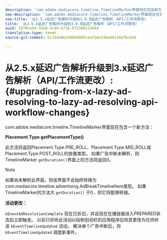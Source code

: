 ```yaml
---
description: 'com.adobe.mediacore.timeline.TimelineMarker界面现在包含新方法 '
seo-description: 'com.adobe.mediacore.timeline.TimelineMarker界面现在包含新方法 '
seo-title: '从2.5.x延迟广告解析升级到3.0.0延迟广告解析（API/工作流更改） '
title: '从2.5.x延迟广告解析升级到3.0.0延迟广告解析（API/工作流更改） '
uuid: 5870ceb4-93a8-4c8b-b716-673396122644
translation-type: tm+mt
source-git-commit: bc35da8b258056809ceaf18e33bed631047bc81b

---
```



# 从2.5.x延迟广告解析升级到3.x延迟广告解析（API/工作流更改）:{#upgrading-from-x-lazy-ad-resolving-to-lazy-ad-resolving-api-workflow-changes}

com.adobe.mediacore.timeline.TimelineMarker界面现在包含一个新方法：

**Placement.Type getPlacementType()**

此方法将返回Placement.Type.PRE_ROLL、Placement.Type.MID_ROLL或Placement.Type.POST_ROLL的放置类型。 如果广告中断未解析，则TimelineMarker `getDuration()`界面上的方法将返回0。

>[!NOTE]
>
>如果尚未解析此界面，则该界面不会始终转换为com.mediacore.timeline.advertising.AdBreakTimelineItem类型。 如果TimelineMarker的方法大 `getDuration()` 于0，则它将能够转储。

**活动更改：**

`kEventAdResolutionComplete` 现在已折旧，并且现在在播放器进入PREPARED状态后立即触发。 以前只侦听此活动以绘制划动栏的应用程序应将其更改为仅侦听该 `kEventTimelineUpdated` 活动。 解决单个广告中断后，将 `kEventTimelineUpdated` 调度新事件。

